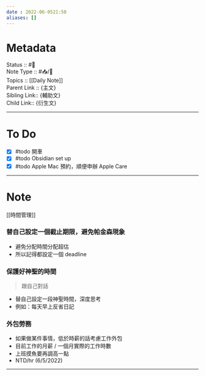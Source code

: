 ```yaml
---
date : 2022-06-0521:50
aliases: []
---
```

# Metadata
Status :: #🌱<br>
Note Type :: #📥/📓<br>
Topics :: [[Daily Note]]
<br>Parent Link :: {主文}<br>
Sibling Link:: {輔助文}<br>
Child Link:: {衍生文}<br>

---
# To Do
- [x] #todo 開車
- [x] #todo Obsidian set up 
- [x] #todo Apple Mac 預約，順便申辦 Apple Care
---

# Note
[[時間管理]]

### 替自己設定一個截止期限，避免帕金森現象
* 避免分配時間分配超估
* 所以記得都設定一個 deadline

### 保護好神聖的時間
> 跟自己對話
* 替自己設定一段神聖時間，深度思考
* 例如：每天早上反省日記

### 外包勞務
* 如果做某件事情，低於時薪的話考慮工作外包
* 目前工作的月薪 / 一個月實際的工作時數
* 上班摸魚要再調高一點
*  NTD/hr (6/5/2022)


---
